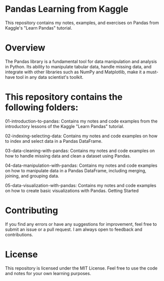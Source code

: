 # Pandas Learning from Kaggle
This repository contains my notes, examples, and exercises on Pandas from Kaggle's "Learn Pandas" tutorial.

# Overview
The Pandas library is a fundamental tool for data manipulation and analysis in Python. Its ability to manipulate tabular data, handle missing data, and integrate with other libraries such as NumPy and Matplotlib, make it a must-have tool in any data scientist's toolkit.

# This repository contains the following folders:

01-introduction-to-pandas: Contains my notes and code examples from the introductory lessons of the Kaggle "Learn Pandas" tutorial.

02-indexing-selecting-data: Contains my notes and code examples on how to index and select data in a Pandas DataFrame.

03-data-cleaning-with-pandas: Contains my notes and code examples on how to handle missing data and clean a dataset using Pandas.

04-data-manipulation-with-pandas: Contains my notes and code examples on how to manipulate data in a Pandas DataFrame, including merging, joining, and grouping data.

05-data-visualization-with-pandas: Contains my notes and code examples on how to create basic visualizations with Pandas.
Getting Started

# Contributing
If you find any errors or have any suggestions for improvement, feel free to submit an issue or a pull request. I am always open to feedback and contributions.

# License
This repository is licensed under the MIT License. Feel free to use the code and notes for your own learning purposes.
